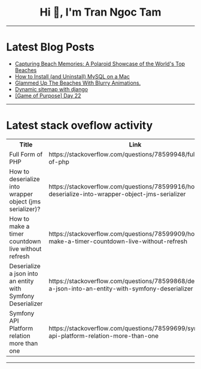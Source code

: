 <h1 align="center">Hi 👋, I'm Tran Ngoc Tam</h1>

---

# Latest Blog Posts 
<!-- BLOG-POST-LIST:START -->
- [Capturing Beach Memories: A Polaroid Showcase of the World&#39;s Top Beaches](https://dev.to/jennavisions/capturing-beach-memories-a-polaroid-showcase-of-the-worlds-top-beaches-4gjf)
- [How to Install &lpar;and Uninstall&rpar; MySQL on a Mac](https://dev.to/olsido/how-to-install-and-uninstall-mysql-on-a-mac-16l8)
- [Glammed Up The Beaches With Blurry Animations.](https://dev.to/_zaihl/glammed-up-with-blurry-animations-401o)
- [Dynamic sitemap with django](https://dev.to/zeedu_dev/dynamic-sitemap-with-django-10bh)
- [[Game of Purpose] Day 22](https://dev.to/humberd/game-of-purpose-day-22-pl4)
<!-- BLOG-POST-LIST:END -->

---

# Latest stack oveflow activity
<table>
  <tr><th>Title</th><th>Link</th></tr>
  <!-- STACKOVERFLOW:START --><tr><td>Full Form of PHP</td><td>https://stackoverflow.com/questions/78599948/full-form-of-php</td></tr><tr><td>How to deserialize into wrapper object &lpar;jms serializer&rpar;?</td><td>https://stackoverflow.com/questions/78599916/how-to-deserialize-into-wrapper-object-jms-serializer</td></tr><tr><td>How to make a timer countdown live without refresh</td><td>https://stackoverflow.com/questions/78599909/how-to-make-a-timer-countdown-live-without-refresh</td></tr><tr><td>Deserialize a json into an entity with Symfony Deserializer</td><td>https://stackoverflow.com/questions/78599868/deserialize-a-json-into-an-entity-with-symfony-deserializer</td></tr><tr><td>Symfony API Platform relation more than one</td><td>https://stackoverflow.com/questions/78599699/symfony-api-platform-relation-more-than-one</td></tr><!-- STACKOVERFLOW:END -->
</table>

---


